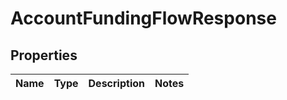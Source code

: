 

# AccountFundingFlowResponse


## Properties

| Name | Type | Description | Notes |
|------------ | ------------- | ------------- | -------------|



